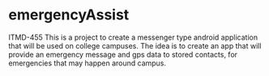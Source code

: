 # emergencyAssist
ITMD-455
This is a project to create a messenger type android application that will be used on college campuses.
The idea is to create an app that will provide an emergency message and gps data to stored contacts,
for emergencies that may happen around campus.
